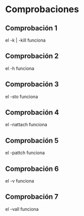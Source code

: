 # Comprobaciones

## Comprobación 1
 el -k | -kill funciona

## Comprobación 2
  el -h funciona

## Comprobación 3
  el -sto funciona

## Comprobación 4
  el -nattach funciona

## Comprobación 5
  el -pattch funciona

## Comprobación 6
  el -v funciona

## Comprobación 7
  el -vall funciona  

  